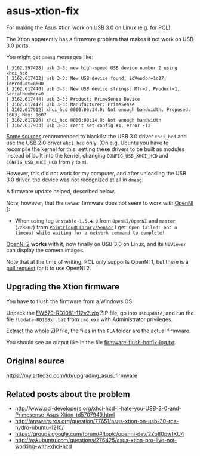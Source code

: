asus-xtion-fix
==============

For making the Asus Xtion work on USB 3.0 on Linux (e.g. for [PCL](http://pointclouds.org)).

The Xtion apparently has a firmware problem that makes it not work on USB 3.0 ports.

You might get `dmesg` messages like:

```
[ 3162.597428] usb 3-3: new high-speed USB device number 2 using xhci_hcd
[ 3162.617432] usb 3-3: New USB device found, idVendor=1d27, idProduct=0600
[ 3162.617440] usb 3-3: New USB device strings: Mfr=2, Product=1, SerialNumber=0
[ 3162.617444] usb 3-3: Product: PrimeSense Device
[ 3162.617447] usb 3-3: Manufacturer: PrimeSense
[ 3162.617912] xhci_hcd 0000:00:14.0: Not enough bandwidth. Proposed: 1663, Max: 1607
[ 3162.617920] xhci_hcd 0000:00:14.0: Not enough bandwidth
[ 3162.617933] usb 3-3: can't set config #1, error -12
```

[Some sources](http://www.pcl-developers.org/xhci-hcd-I-hate-you-USB-3-0-and-Primesense-Asus-Xtion-td5707949.html)
recommended to blacklist the USB 3.0 driver `xhci_hcd` and use the
USB 2.0 driver `ehci_hcd` only.
(On e.g. Ubuntu you have to recompile the kernel for this, setting
these drivers to be built as modules instead of built into the kernel,
changing `CONFIG_USB_XHCI_HCD` and `CONFIG_USB_XHCI_HCD` from `y` to `m`).

However, this did not work for my computer, and after unloading the USB 3.0 driver,
the device was not recognized at all in `dmesg`.

A firmware update helped, described below.

Note, however, that the newer firmware does not seem to work
with [OpenNI 1](https://github.com/OpenNI/OpenNI):

* When using tag `Unstable-1.5.4.0` from `OpenNI/OpenNI` and `master` (`728867`) from [`PointCloudLibrary/Sensor`](https://github.com/PointCloudLibrary/Sensor/)  I get: `Open failed: Got a timeout while waiting for a network command to complete!`

[OpenNI 2](https://github.com/OpenNI/OpenNI2) **works** with it,
now finally on USB 3.0 on Linux, and its `NiViewer` can display the camera images.

Note that at the time of writing, PCL only supports OpenNI 1,
but there is a [pull request](https://github.com/PointCloudLibrary/pcl/pull/276)
for it to use OpenNI 2.


Upgrading the Xtion firmware
----------------------------

You have to flush the firmware from a Windows OS.

Unpack the [FW579-RD1081-112v2.zip](FW579-RD1081-112v2.zip) ZIP file, go into `UsbUpdate`, and run the file
`!Update-RD108x!.bat` from `cmd.exe` with Administrator privileges.

Extract the whole ZIP file, the files in the `FLA` folder are the
actual firmware.

You should see an output like in the file [firmware-flush-hotfix-log.txt](firmware-flush-hotfix-log.txt).


Original source
---------------

https://my.artec3d.com/kb/upgrading_asus_firmware


Related posts about the problem
-------------------------------

* http://www.pcl-developers.org/xhci-hcd-I-hate-you-USB-3-0-and-Primesense-Asus-Xtion-td5707949.html
* http://answers.ros.org/question/77651/asus-xtion-on-usb-30-ros-hydro-ubuntu-1210/
* https://groups.google.com/forum/#!topic/openni-dev/2Zo80pwfKU4
* http://askubuntu.com/questions/276425/asus-xtion-pro-live-not-working-with-xhci-hcd
